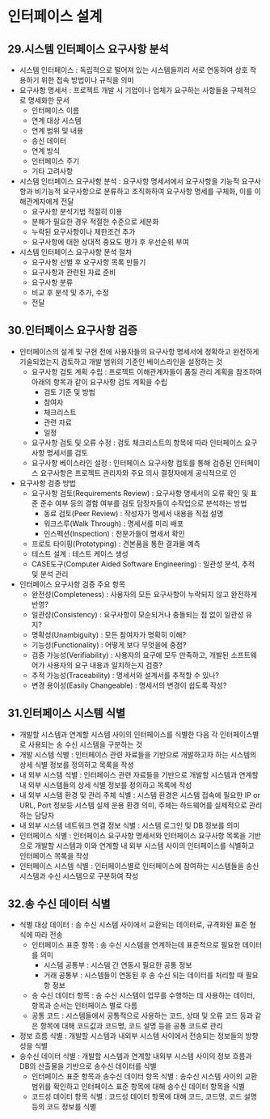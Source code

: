 # 인터페이스 설계

## 29.시스템 인터페이스 요구사항 분석
- 시스템 인터페이스 : 독립적으로 떨어져 있는 시스템들끼리 서로 연동하여 상호 작용하기 위한 접속 방법이나 규칙을 의미
- 요구사항 명세서 : 프로젝트 개발 시 기업이나 업체가 요구하는 사항들을 구체적으로 명세화한 문서
    + 인터페이스 이름
    + 연계 대상 시스템
    + 연계 범위 및 내용
    + 송신 데이터
    + 연계 방식
    + 인터페이스 주기
    + 기타 고려사항
- 시스템 인터페이스 요구사항 분석 : 요구사항 명세서에서 요구사항을 기능적 요구사항과 비기능적 요구사항으로 분류하고 조직화하여 요구사항 명세를 구체화, 이를 이해관계자에게 전달
    + 요구사항 분석기법 적절히 이용
    + 분해가 필요한 경우 적절한 수준으로 세분화
    + 누락된 요구사항이나 제한조건 추가
    + 요구사항에 대한 상대적 중요도 평가 후 우선순위 부여
- 시스템 인터페이스 요구사항 분석 절차
    + 요구사항 선별 후 요구사항 목록 만들기
    + 요구사항과 관련된 자료 준비
    + 요구사항 분류
    + 비교 후 분석 및 추가, 수정
    + 전달

## 30.인터페이스 요구사항 검증
- 인터페이스의 설계 및 구현 전에 사용자들의 요구사항 명세서에 정확하고 완전하게 기술되었는지 검토하고 개발 범위의 기준인 베이스라인을 설정하는 것
    + 요구사항 검토 계획 수립 : 프로젝트 이해관계자들이 품질 관리 계획을 참조하여 아래의 항목과 같이 요구사항 검토 계획을 수립
        * 검토 기준 및 방법
        * 참여자
        * 체크리스트
        * 관련 자료
        * 일정
    + 요구사항 검토 및 오류 수정 : 검토 체크리스트의 항목에 따라 인터페이스 요구사항 명세서를 검토
    + 요구사항 베이스라인 설정 : 인터페이스 요구사항 컴토를 통해 검증된 인터페이스 요구사항은 프로젝트 관리자와 주요 의사 결정자에게 공식적으로 인
- 요구사항 검증 방법
    + 요구사항 검토(Requirements Review) : 요구사항 명세서의 오류 확인 및 표준 준수 여부 등의 결함 여부를 검토 담장자들이 수작업으로 분석하는 방법
        * 동료 검토(Peer Review) : 작성자가 명세서 내용을 직접 설명
        * 워크스루(Walk Through) : 명세서를 미리 배포
        * 인스펙션(Inspection) : 전문가들이 명세서 확인
    + 프로토 타이핑(Prototyping) : 견본품을 통한 결과물 예측
    + 테스트 설계 : 테스트 케이스 생성
    + CASE도구(Computer Aided Software Engineering) : 일관성 분석, 추적 및 분석 관리
- 인터페이스 요구사항 검증 주요 항목
    + 완전성(Completeness) : 사용자의 모든 요구사항이 누락되지 않고 완전하게 반영?
    + 일관성(Consistency) : 요구사항이 모순되거나 충돌되는 점 없이 일관성 유지?
    + 명확성(Unambiguity) : 모든 참여자가 명확히 이해?
    + 기능성(Functionality) : 어떻게 보다 무엇을에 중점?
    + 검증 가능성(Verifiability) : 사용자의 요구에 모두 만족하고, 개발된 소프트웨어가 사용자의 요구 내용과 일치하는지 검증?
    + 추적 가능성(Traceability) : 명세서와 설계서를 추적할 수 있나?
    + 변경 용이성(Easily Changeable) : 명세서의 변경이 쉽도록 작성?

## 31.인터페이스 시스템 식별
- 개발할 시스템과 연계할 시스템 사이의 인터페이스를 식별한 다음 각 인터페이스별로 사용되는 송 수신 시스템을 구분하는 것
- 개발 시스템 식별 : 인터페이스 관련 자료들을 기반으로 개발하고자 하는 시스템의 상세 식별 정보를 정의하고 목록을 작성
- 내 외부 시스템 식별 : 인터페이스 관련 자료들을 기반으로 개발할 시스템과 연계할 내 외부 시스템들의 상세 식별 정보를 정의하고 목록에 작성
- 내 외부 시스템 환경 및 관리 주체 식별 : 시스템 환경은 시스템 접속에 필요한 IP or URL, Port 정보등 시스템 실제 운용 환경 의미, 주체는 하드웨어를 실제적으로 관리하는 담당자
- 내 외부 시스템 네트워크 연결 정보 식별 : 시스템 로그인 및 DB 정보를 의미
- 인터페이스 식별 : 인터페이스 요구사항 명세서와 인터페이스 요구사항 목록을 기반으로 개발할 시스템과 이와 연계할 내 외부 시스템 사이의 인터페이스를 식별하고 인터페이스 목록을 작성
- 인터페이스 시스템 식별 : 인터페이스별로 인터페이스에 참여하는 시스템들을 송신 시스템과 수신 시스템으로 구분하여 작성

## 32.송 수신 데이터 식별
- 식별 대상 데이터 : 송 수신 시스템 사이에서 교환되는 데이터로, 규격화된 표준 형식에 따라 전송
    + 인터페이스 표준 항목 : 송 수신 시스템을 연계하는데 표준적으로 필요한 데이터를 의미
        * 시스템 공통부 : 시스템 간 연동시 필요한 공통 정보
        * 거래 공통부 : 시스템들이 연동된 후 송 수신 되는 데이터를 처리할 때 필요항 정보
    + 송 수신 데이터 항목 : 송 수신 시스템이 업무를 수행하는 데 사용하는 데이터, 항목과 순서는 인터페이스 별로 다름
    + 공통 코드 : 시스템들에서 공통적으로 사용하는 코드, 상태 및 오류 코드 등과 같은 항목에 대해 코드값과 코드명, 코드 설명 등을 공통 코드로 관리
- 정보 흐름 식별 : 개발할 시스템과 내외부 시스템 사이에서 전송되는 정보들의 방향성을 식별
- 송수신 데이터 식별 : 개발할 시스템과 연계할 내외부 시스템 사이의 정보 흐름과 DB의 산출물을 기반으로 송수신 데이터를 식별
    + 인터페이스 표준 항목과 송수신 데이터 항목 식별 : 송수신 시스템 사이의 교환 범위를 확인하고 인터페이스 표준 항목에 대해 송수신 데이터 항목을 식별
    + 코드성 데이터 항목 식별 : 코드성 데이터 항목에 대해 코드, 코드명, 코드 설명 등의 코드 정보를 식별